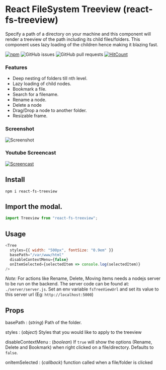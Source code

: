 # React FileSystem Treeview (react-fs-treeview)

Specify a path of a directory on your machine and this component will render a treeview of the path including its child files/folders. This component uses lazy loading of the children hence making it blazing fast.

[![npm](https://img.shields.io/npm/v/react-simplified-modal.svg)](https://www.npmjs.com/package/react-fs-treeview)
![GitHub issues](https://img.shields.io/github/issues/soubhikchatterjee/react-fs-treeview.svg)
![GitHub pull requests](https://img.shields.io/github/issues-pr/soubhikchatterjee/react-fs-treeview.svg)
[![HitCount](http://hits.dwyl.io/soubhikchatterjee/react-fs-treeview.svg)](http://hits.dwyl.io/soubhikchatterjee/react-fs-treeview)

### Features

- Deep nesting of folders till nth level.
- Lazy loading of child nodes.
- Bookmark a file.
- Search for a filename.
- Rename a node.
- Delete a node
- Drag/Drop a node to another folder.
- Resizable frame.

### Screenshot

![Screenshot](https://i.imgur.com/cxp9U8a.png "React FileSystem Treeview")

### Youtube Screencast

[![Screencast](http://img.youtube.com/vi/jhVRYDqTxNQ/0.jpg)](http://www.youtube.com/watch?v=jhVRYDqTxNQ)

## Install

`npm i react-fs-treeview`

## Import the modal.

```js
import Treeview from "react-fs-treeview";
```

## Usage

```js
<Tree
  styles={{ width: "500px", fontSize: "0.9em" }}
  basePath="/var/www/html"
  disableContextMenu={false}
  onItemSelected={selectedItem => console.log(selectedItem)}
/>
```

_Note:_ For actions like Rename, Delete, Moving items needs a nodejs server to be run on the backend. The server code can be found at: `./server/server.js`. Set an env variable `fsTreeViewUrl` and set its value to this server url (Eg: `http://localhost:5000`)

## Props

basePath : (_string_) Path of the folder.

styles : (_object_) Styles that you would like to apply to the treeview

disableContextMenu : (_boolean_) If `true` will show the options (Rename, Delete and Bookmark) when right clicked on a file/directory. Defaults to `false`.

onItemSelected : (_callback_) function called when a file/folder is clicked
